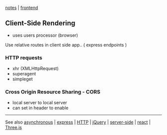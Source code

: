 [notes](index.md) | [frontend](frontend.md)

## Client-Side Rendering
- uses users processor (browser)

Use relative routes in client side app.. ( express endpoints )


### HTTP requests
- xhr (XMLHttpRequest)
- superagent
- simpleget


### Cross Origin Resource Sharing - CORS
- local server to local server
- can set in header to enable

---

See also [asynchronous](async.md) | [express](javascript/express.md) | [HTTP](networks/HTTP.md) | [jQuery](javascript/jQuery.md) |  [server-side](server-side.md) | [react](javascript/react/index.md) | [Three.js](javascript/threejs.md)
